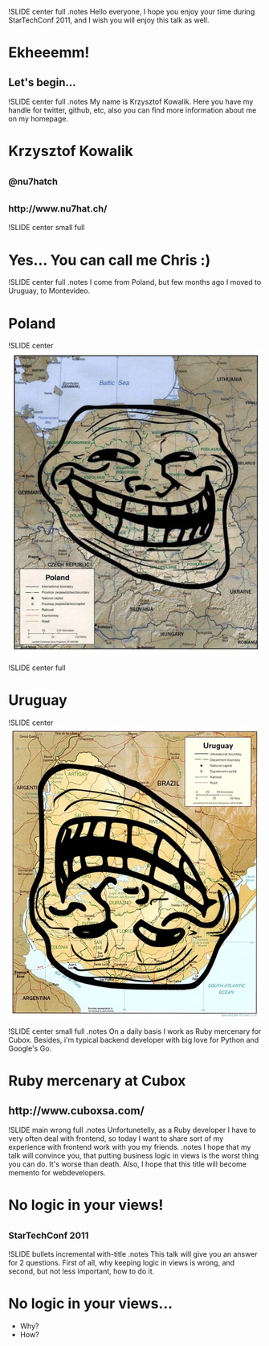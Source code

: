 !SLIDE center full
.notes Hello everyone, I hope you enjoy your time during StarTechConf 2011, and I wish you will enjoy this talk as well. 
# Ekheeemm!

<footer>
  <h2>Let's begin...</h2>
</footer>

!SLIDE center full
.notes My name is Krzysztof Kowalik. Here you have my handle for twitter, github, etc, also you can find more information about me on my homepage. 
# Krzysztof Kowalik

<footer>
  <h2><small>@nu7hatch</small></h2>
  <h2><small>http://www.nu7hat.ch/</small></h2>
</footer>

!SLIDE center small full
<h1>Yes... You can call me Chris :)</h1>

!SLIDE center full
.notes I come from Poland, but few months ago I moved to Uruguay, to Montevideo.
# Poland

!SLIDE center
<span style="border: 11px solid #FFF; display: inline-block">
<img src="images/polishtroll.jpg" style="border: 2px solid #333;" />
</span>

!SLIDE center full
# Uruguay

!SLIDE center
<img src="images/uruguaytroll.jpg" />

!SLIDE center small full
.notes On a daily basis I work as Ruby mercenary for Cubox. Besides, i'm typical backend developer with big love for Python and Google's Go.
# Ruby mercenary at Cubox

<footer>
  <h2>http://www.cuboxsa.com/</h2>
</footer>

!SLIDE main wrong full
.notes Unfortunetelly, as a Ruby developer I have to very often deal with frontend, so today I want to share sort of my experience with frontend work with you my friends.
.notes I hope that my talk will convince you, that putting business logic in views is the worst thing you can do. It's worse than death. Also, I hope that this title will become memento for webdevelopers.  

# No logic in your views!

<footer>
  <h2><small>StarTechConf 2011</small></h2>
</footer>

!SLIDE bullets incremental with-title
.notes This talk will give you an answer for 2 questions. First of all, why keeping logic in views is wrong, and second, but not less important, how to do it.
# No logic in your views...

* Why?
* How?
